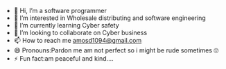 - 👋 Hi, I’m a software programmer
- 👀 I’m interested in Wholesale distributing and software engineering
- 🌱 I’m currently learning Cyber safety
- 💞️ I’m looking to collaborate on Cyber business
- 📫 How to reach me amosd1094@gmail.com
- 😄 Pronouns:Pardon me am not perfect so i might be rude sometimes 🙄
- ⚡ Fun fact:am peaceful and kind....

<!---
Modking6929/Modking6929 is a ✨ special ✨ repository because its `README.md` (this file) appears on your GitHub profile.
You can click the Preview link to take a look at your changes.
--->

